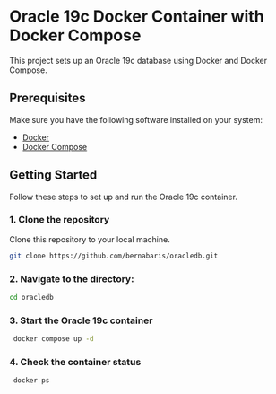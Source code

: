 # Oracle 19c Docker Container with Docker Compose

This project sets up an Oracle 19c database using Docker and Docker Compose. 

## Prerequisites

Make sure you have the following software installed on your system:

- [Docker](https://www.docker.com/get-started)
- [Docker Compose](https://docs.docker.com/compose/install/)

## Getting Started

Follow these steps to set up and run the Oracle 19c container.

### 1. Clone the repository

Clone this repository to your local machine.

```sh
git clone https://github.com/bernabaris/oracledb.git
```
### 2. Navigate to the directory:
   ```sh
   cd oracledb
```
### 3. Start the Oracle 19c container
  ```sh
   docker compose up -d
```
### 4. Check the container status
  ```sh
   docker ps
```

